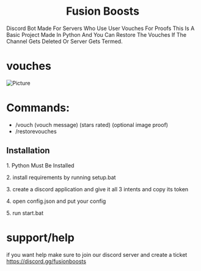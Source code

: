 <h1 align="center" id="title">Fusion Boosts</h1>

<p id="description">Discord Bot Made For Servers Who Use User Vouches For Proofs This Is A Basic Project Made In Python And You Can Restore The Vouches If The Channel Gets Deleted Or Server Gets Termed.</p>

# vouches

![Picture](https://i.imgur.com/6mP2xJW.png)


# Commands:
*   /vouch (vouch message) (stars rated) (optional image proof)
*   /restorevouches


<h2>Installation</h2>

<p>1. Python Must Be Installed</p>

<p>2. install requirements by running setup.bat</p>

<p>3. create a discord application and give it all 3 intents and copy its token</p>

<p>4. open config.json and put your config</p>

<p>5. run start.bat</p>

# support/help
if you want help make sure to join our discord server and create a ticket https://discord.gg/fusionboosts
